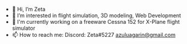 - 👋 Hi, I’m Zeta
- 👀 I’m interested in flight simulation, 3D modeling, Web Development
- 🔨 I'm currently working on a freeware Cessna 152 for X-Plane flight simulator
- 📫 How to reach me:
Discord: Zeta#5227
azuluagarin@gmail.com

<!---
zeta976/zeta976 is a ✨ special ✨ repository because its `README.md` (this file) appears on your GitHub profile.
You can click the Preview link to take a look at your changes.
--->
